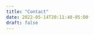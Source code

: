 ```yaml
---
title: "Contact"
date: 2022-05-14T20:11:40-05:00
draft: false
---
```


<div>
<a href=“tel:+8329331111”>
<i class=“fa-solid fa-circle-phone”></i>
</a>
</div>

<div>
<i class=“fas fa-phone”></i>
</div>

